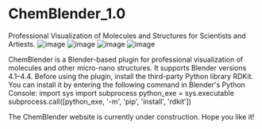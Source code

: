 # ChemBlender_1.0
Professional Visualization of Molecules and Structures for Scientists and Artiests.
![image](https://github.com/user-attachments/assets/c91ace5e-b1f2-4896-89ee-97336af36332)
![image](https://github.com/user-attachments/assets/e69d6cc4-9f43-40c2-a3cc-58fa2d1519b8)
![image](https://github.com/user-attachments/assets/ddbdb72e-814c-4a05-9b7b-b7d37f55446d)
![image](https://github.com/user-attachments/assets/41920f47-9d41-42a2-9abd-599989a88703)

ChemBlender is a Blender-based plugin for professional visualization of molecules and other micro-nano structures. It supports Blender versions 4.1–4.4. Before using the plugin, install the third-party Python library RDKit. You can install it by entering the following command in Blender's Python Console:
import sys
import subprocess
python_exe = sys.executable
subprocess.call([python_exe, '-m', 'pip', 'install', 'rdkit'])

The ChemBlender website is currently under construction. Hope you like it!
